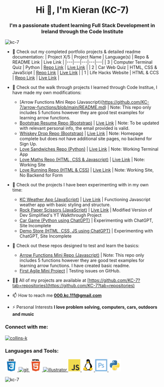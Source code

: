 <h1 align="center">Hi 👋, I'm Kieran (KC-7)</h1>
<h3 align="center">I'm a passionate student learning Full Stack Development in Ireland through the Code Institute</h3>

<p align="left"> <img src="https://komarev.com/ghpvc/?username=kc-7&label=Profile%20views&color=0e75b6&style=flat" alt="kc-7" /> </p>

- 🔭 Check out my completed portfolio projects & detailed readme documentation: 
  | Project X/5 | Project Name | Language(s) | Repo & README Link | Live Link |
  |---|---|---|---|---|
  | 3 | Computer Terminal Quiz | Python | [Repo Link](https://github.com/KC-7/python-quiz) | [Live Link](https://kc-quiz.herokuapp.com/) |
  | 2 | Car Web Quiz | HTML, CSS & JavaScipt | [Repo Link](https://github.com/KC-7/car-quiz) | [Live Link](https://kc-7.github.io/car-quiz/) |
  | 1 | Life Hacks Website | HTML & CCS | [Repo Link](https://github.com/KC-7/life-hacks-v2) | [Live Link](https://kc-7.github.io/life-hacks-v2/index.html) |

- 🔭 Check out the walk through projects I learned through Code Institue, I have made my own modifications:
  - [Arrow Functions Mini Repo (Javascript)(https://github.com/KC-7/arrow-functions/blob/main/README.md) | Note: This repo only includes 5 functions however they are good test examples for learning arrow functions.
  - [Bootstrap Resume Repo (Bootstrap)](https://github.com/KC-7/bootstrap-resume) | [Live Link](https://kc-7.github.io/bootstrap-resume/) | Note: To be updated with relevant personal info, the email provided is valid.
  - [Whiskey Drop Repo (Bootstrap)](https://github.com/KC-7/whiskey-drop) | [Live Link](https://kc-7.github.io/whiskey-drop/) | Note: Homepage complete but does not have additional site pages, no backend for Sign Up.
  - [Love Sandwiches Repo (Python)](https://github.com/KC-7/love-sandwiches) | [Live Link](https://love-sandwiches-kc.herokuapp.com/) | Note: Working Terminal App
  - [Love Maths Repo (HTML, CSS & Javascript)](https://github.com/KC-7/love-maths) | [Live Link](https://kc-7.github.io/love-maths/) | Note: Working Site
  - [Love Running Repo (HTML & CSS)](https://github.com/KC-7/love-running) | [Live Link](https://kc-7.github.io/love-running/)  | Note: Working Site, No Backend for Form

- 🔭 Check out the projects I have been experimenting with in my own time:
  - [KC Weather App (JavaScript)](https://github.com/KC-7/kc-weather-app) | [Live Link](https://kc-7.github.io/kc-weather-app/) | Functioning Javascript weather app with basic styling and structure. 
  - [Rock Paper Scissors (JavaScript)](https://github.com/KC-7/rock-paper-scissors) | [Live Link](https://kc-7.github.io/rock-paper-scissors/) | Modified Version of Dev Simplified's YT Walkthrough Project
  - [Car Game (Python using ChatGPT)](https://github.com/KC-7/car-game) | Experimenting with ChatGPT, Site Incomplete 
  - [Demo Store (HTML, CSS, JS using ChatGPT)](https://github.com/KC-7/demo-site) | Experimenting with ChatGPT, Site Incomplete 

- 🔭 Check out these repos designed to test and learn the basics: 
  - [Arrow Functions Mini Repo (Javascript)](https://github.com/KC-7/arrow-functions/blob/main/README.md) | Note: This repo only includes 5 functions however they are good test examples for learning arrow functions. I have created basic readme.
  - [First Agile Mini Project](https://github.com/KC-7/first-agile-project) | Testing issues on GitHub.

- 👨‍💻 All of my projects are available at [https://github.com/KC-7?tab=repositories](https://github.com/KC-7?tab=repositories)

- 📫 How to reach me **000.kc.111@gmail.com**

- ⚡ Personal Interests **I love problem solving, computers, cars, outdoors and music**

<h3 align="left">Connect with me:</h3>
<p align="left">
<a href="https://linkedin.com/in/collins-k" target="blank"><img align="center" src="https://raw.githubusercontent.com/rahuldkjain/github-profile-readme-generator/master/src/images/icons/Social/linked-in-alt.svg" alt="collins-k" height="30" width="40" /></a>
</p>

<h3 align="left">Languages and Tools:</h3>
<p align="left"> <a href="https://www.w3schools.com/css/" target="_blank" rel="noreferrer"> <img src="https://raw.githubusercontent.com/devicons/devicon/master/icons/css3/css3-original-wordmark.svg" alt="css3" width="40" height="40"/> </a> <a href="https://git-scm.com/" target="_blank" rel="noreferrer"> <img src="https://www.vectorlogo.zone/logos/git-scm/git-scm-icon.svg" alt="git" width="40" height="40"/> </a> <a href="https://www.w3.org/html/" target="_blank" rel="noreferrer"> <img src="https://raw.githubusercontent.com/devicons/devicon/master/icons/html5/html5-original-wordmark.svg" alt="html5" width="40" height="40"/> </a> <a href="https://www.adobe.com/in/products/illustrator.html" target="_blank" rel="noreferrer"> <img src="https://www.vectorlogo.zone/logos/adobe_illustrator/adobe_illustrator-icon.svg" alt="illustrator" width="40" height="40"/> </a> <a href="https://developer.mozilla.org/en-US/docs/Web/JavaScript" target="_blank" rel="noreferrer"> <img src="https://raw.githubusercontent.com/devicons/devicon/master/icons/javascript/javascript-original.svg" alt="javascript" width="40" height="40"/> </a> <a href="https://www.linux.org/" target="_blank" rel="noreferrer"> <img src="https://raw.githubusercontent.com/devicons/devicon/master/icons/linux/linux-original.svg" alt="linux" width="40" height="40"/> </a> <a href="https://www.photoshop.com/en" target="_blank" rel="noreferrer"> <img src="https://raw.githubusercontent.com/devicons/devicon/master/icons/photoshop/photoshop-line.svg" alt="photoshop" width="40" height="40"/> </a> <a href="https://www.python.org" target="_blank" rel="noreferrer"> <img src="https://raw.githubusercontent.com/devicons/devicon/master/icons/python/python-original.svg" alt="python" width="40" height="40"/> </a> </p>

<p><img align="center" src="https://github-readme-streak-stats.herokuapp.com/?user=kc-7&" alt="kc-7" /></p>
